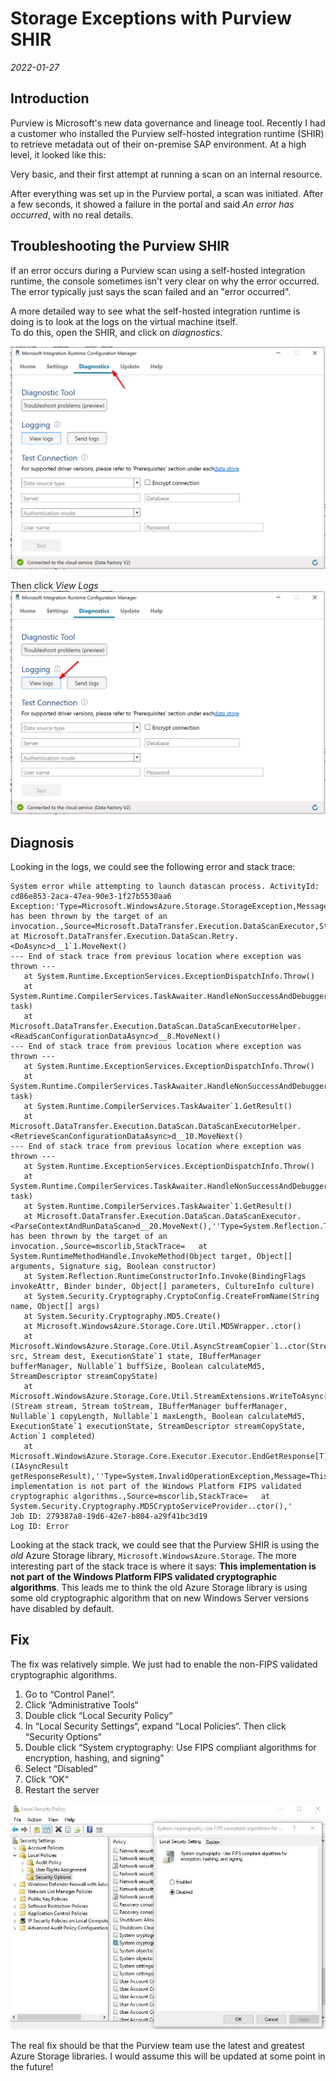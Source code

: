 # Storage Exceptions with Purview SHIR
*2022-01-27*

## Introduction

Purview is Microsoft's new data governance and lineage tool.  Recently I had a customer who installed the Purview self-hosted integration runtime (SHIR) to retrieve metadata out of their on-premise SAP environment. 
At a high level, it looked like this: 

Very basic, and their first attempt at running a scan on an internal resource. 

After everything was set up in the Purview portal, a scan was initiated.   After a few seconds, it showed a failure in the portal and said *An error has occurred*, with no real details. 


## Troubleshooting the Purview SHIR
If an error occurs during a Purview scan using a self-hosted integration runtime, the console sometimes isn't very clear on why the error occurred.  The error typically just says the scan failed and an "error occurred".  

A more detailed way to see what the self-hosted integration runtime is doing is to look at the logs on the virtual machine itself.  
To do this, open the SHIR, and click on *diagnostics*.

<img src="2022-01-31 08_26_02-GMVMPVSHIR (6) - 20.106.97.62_3389 -1.png" />

Then click *View Logs*
<img src="2022-01-31 08_26_02-GMVMPVSHIR (6) - 20.106.97.62_3389 - Remote Desktop Connection.png"/>


## Diagnosis
Looking in the logs, we could see the following error and stack trace: 
```
System error while attempting to launch datascan process. ActivityId: cd86e853-2aca-47ea-90e3-1f27b5530aa6
Exception:'Type=Microsoft.WindowsAzure.Storage.StorageException,Message=Exception has been thrown by the target of an invocation.,Source=Microsoft.DataTransfer.Execution.DataScanExecutor,StackTrace=   at Microsoft.DataTransfer.Execution.DataScan.Retry.<DoAsync>d__1`1.MoveNext()
--- End of stack trace from previous location where exception was thrown ---
   at System.Runtime.ExceptionServices.ExceptionDispatchInfo.Throw()
   at System.Runtime.CompilerServices.TaskAwaiter.HandleNonSuccessAndDebuggerNotification(Task task)
   at Microsoft.DataTransfer.Execution.DataScan.DataScanExecutorHelper.<ReadScanConfigurationDataAsync>d__8.MoveNext()
--- End of stack trace from previous location where exception was thrown ---
   at System.Runtime.ExceptionServices.ExceptionDispatchInfo.Throw()
   at System.Runtime.CompilerServices.TaskAwaiter.HandleNonSuccessAndDebuggerNotification(Task task)
   at System.Runtime.CompilerServices.TaskAwaiter`1.GetResult()
   at Microsoft.DataTransfer.Execution.DataScan.DataScanExecutorHelper.<RetrieveScanConfigurationDataAsync>d__10.MoveNext()
--- End of stack trace from previous location where exception was thrown ---
   at System.Runtime.ExceptionServices.ExceptionDispatchInfo.Throw()
   at System.Runtime.CompilerServices.TaskAwaiter.HandleNonSuccessAndDebuggerNotification(Task task)
   at System.Runtime.CompilerServices.TaskAwaiter`1.GetResult()
   at Microsoft.DataTransfer.Execution.DataScan.DataScanExecutor.<ParseContextAndRunDataScan>d__20.MoveNext(),''Type=System.Reflection.TargetInvocationException,Message=Exception has been thrown by the target of an invocation.,Source=mscorlib,StackTrace=   at System.RuntimeMethodHandle.InvokeMethod(Object target, Object[] arguments, Signature sig, Boolean constructor)
   at System.Reflection.RuntimeConstructorInfo.Invoke(BindingFlags invokeAttr, Binder binder, Object[] parameters, CultureInfo culture)
   at System.Security.Cryptography.CryptoConfig.CreateFromName(String name, Object[] args)
   at System.Security.Cryptography.MD5.Create()
   at Microsoft.WindowsAzure.Storage.Core.Util.MD5Wrapper..ctor()
   at Microsoft.WindowsAzure.Storage.Core.Util.AsyncStreamCopier`1..ctor(Stream src, Stream dest, ExecutionState`1 state, IBufferManager bufferManager, Nullable`1 buffSize, Boolean calculateMd5, StreamDescriptor streamCopyState)
   at Microsoft.WindowsAzure.Storage.Core.Util.StreamExtensions.WriteToAsync[T](Stream stream, Stream toStream, IBufferManager bufferManager, Nullable`1 copyLength, Nullable`1 maxLength, Boolean calculateMd5, ExecutionState`1 executionState, StreamDescriptor streamCopyState, Action`1 completed)
   at Microsoft.WindowsAzure.Storage.Core.Executor.Executor.EndGetResponse[T](IAsyncResult getResponseResult),''Type=System.InvalidOperationException,Message=This implementation is not part of the Windows Platform FIPS validated cryptographic algorithms.,Source=mscorlib,StackTrace=   at System.Security.Cryptography.MD5CryptoServiceProvider..ctor(),'
Job ID: 279387a8-19d6-42e7-b804-a29f41bc3d19
Log ID: Error
```

Looking at the stack track, we could see that the Purview SHIR is using the *old* Azure Storage library, ```Microsoft.WindowsAzure.Storage```.   The more interesting part of the stack trace is where it says: **This implementation is not part of the Windows Platform FIPS validated cryptographic algorithms**.  This leads me to think the old Azure Storage library is using some old cryptographic algorithm that on new Windows Server versions have disabled by default.  

## Fix

The fix was relatively simple.  We just had to enable the non-FIPS validated cryptographic algorithms. 

1. Go to “Control Panel“.
2. Click “Administrative Tools“
3. Double click “Local Security Policy“
4. In “Local Security Settings“, expand “Local Policies“. Then click “Security Options“
5. Double click “System cryptography: Use FIPS compliant algorithms for encryption, hashing, and signing” 
6. Select “Disabled“
7. Click “OK“
8. Restart the server

<img src="fips_localpolicy.jpg"/>

The real fix should be that the Purview team use the latest and greatest Azure Storage libraries.  I would assume this will be updated at some point in the future!  
